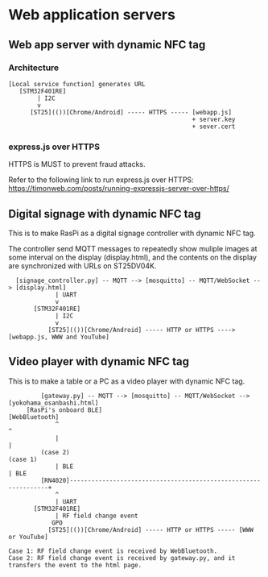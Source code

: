 # Web application servers

## Web app server with dynamic NFC tag

### Architecture

```
[Local service function] generates URL
   [STM32F401RE]
        | I2C
        v
      [ST25](())[Chrome/Android] ----- HTTPS ----- [webapp.js]
                                                   + server.key
                                                   + sever.cert
```

### express.js over HTTPS

HTTPS is MUST to prevent fraud attacks.

Refer to the following link to run express.js over HTTPS:
https://timonweb.com/posts/running-expressjs-server-over-https/

## Digital signage with dynamic NFC tag

This is to make RasPi as a digital signage controller with dynamic NFC tag.

The controller send MQTT messages to repeatedly show muliple images at some interval on the display (display.html), and the contents on the display are synchronized with URLs on ST25DV04K.

```
  [signage_controller.py] -- MQTT --> [mosquitto] -- MQTT/WebSocket --> [display.html]
             | UART
             v
       [STM32F401RE]
             | I2C
             v
           [ST25](())[Chrome/Android] ----- HTTP or HTTPS ----> [webapp.js, WWW and YouTube]

```

## Video player with dynamic NFC tag

This is to make a table or a PC as a video player with dynamic NFC tag.

```
         [gateway.py] -- MQTT --> [mosquitto] -- MQTT/WebSocket --> [yokohama_osanbashi.html]
     [RasPi's onboard BLE]                                               [WebBluetooth]
             ^                                                                   ^
             |                                                                   |
         (case 2)                                                            (case 1)
             | BLE                                                               | BLE
         [RN4020]----------------------------------------------------------------+
             ^
             | UART
       [STM32F401RE]
             | RF field change event
            GPO
           [ST25](())[Chrome/Android] ----- HTTP or HTTPS ----- [WWW or YouTube]

Case 1: RF field change event is received by WebBluetooth.
Case 2: RF field change event is received by gateway.py, and it transfers the event to the html page.

```


